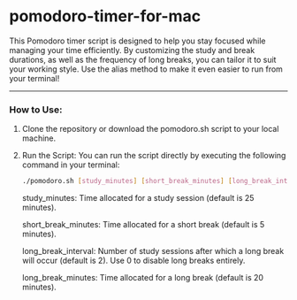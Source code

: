 # pomodoro-timer-for-mac
This Pomodoro timer script is designed to help you stay focused while managing your time efficiently. By customizing the study and break durations, as well as the frequency of long breaks, you can tailor it to suit your working style. Use the alias method to make it even easier to run from your terminal!

---

### How to Use:
1. Clone the repository or download the pomodoro.sh script to your local machine.
2. Run the Script: You can run the script directly by executing the following command in your terminal:
    ```sh
    ./pomodoro.sh [study_minutes] [short_break_minutes] [long_break_interval] [long_break_minutes]
    ```

    study_minutes: Time allocated for a study session (default is 25 minutes).
   
    short_break_minutes: Time allocated for a short break (default is 5 minutes).
   
    long_break_interval: Number of study sessions after which a long break will occur (default is 2). Use 0 to disable long breaks entirely.
   
    long_break_minutes: Time allocated for a long break (default is 20 minutes).
